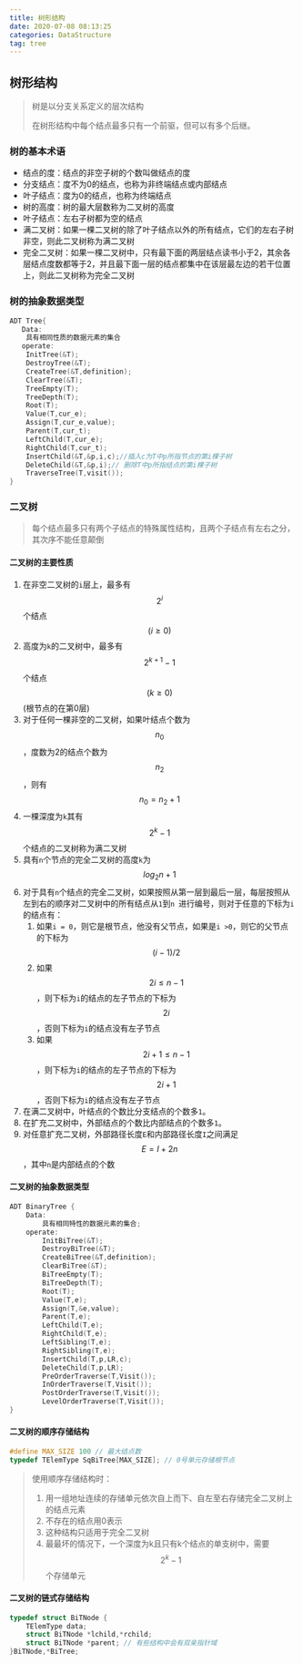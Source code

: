 ```yaml
---
title: 树形结构
date: 2020-07-08 08:13:25
categories: DataStructure
tag: tree
---
```


## 树形结构

> 树是以分支关系定义的层次结构
>
> 在树形结构中每个结点最多只有一个前驱，但可以有多个后继。

### 树的基本术语

* 结点的度：结点的非空子树的个数叫做结点的度
* 分支结点：度不为0的结点，也称为非终端结点或内部结点
* 叶子结点：度为0的结点，也称为终端结点
* 树的高度：树的最大层数称为二叉树的高度
* 叶子结点：左右子树都为空的结点
* 满二叉树：如果一棵二叉树的除了叶子结点以外的所有结点，它们的左右子树非空，则此二叉树称为满二叉树
* 完全二叉树：如果一棵二叉树中，只有最下面的两层结点读书小于2，其余各层结点度数都等于2，并且最下面一层的结点都集中在该层最左边的若干位置上，则此二叉树称为完全二叉树

### 树的抽象数据类型

```c
ADT Tree{
   Data:
    具有相同性质的数据元素的集合
   operate:
    InitTree(&T);
    DestroyTree(&T);
    CreateTree(&T,definition);
    ClearTree(&T);
    TreeEmpty(T);
    TreeDepth(T);
    Root(T);
    Value(T,cur_e);
    Assign(T,cur_e,value);
    Parent(T,cur_t);
    LeftChild(T,cur_e);
    RightChild(T,cur_t);
    InsertChild(&T,&p,i,c);//插入c为T中p所指节点的第i棵子树
    DeleteChild(&T,&p,i);// 删除T中p所指结点的第i棵子树
    TraverseTree(T,visit());
}
```

### 二叉树

> 每个结点最多只有两个子结点的特殊属性结构，且两个子结点有左右之分，其次序不能任意颠倒

#### 二叉树的主要性质

1. 在非空二叉树的`i`层上，最多有$$ 2^i $$个结点$$(i \geq 0)$$
2. 高度为`k`的二叉树中，最多有$$ 2 ^ {k + 1} - 1$$个结点$$(k \geq 0)$$ (根节点的在第0层)
3. 对于任何一棵非空的二叉树，如果叶结点个数为$$n_0$$，度数为2的结点个数为$$n_2$$，则有$$n_0 = n_2 + 1$$
4. 一棵深度为`k`其有$$ 2^k-1$$个结点的二叉树称为满二叉树
5. 具有`n`个节点的完全二叉树的高度`k`为$$ log_2n + 1$$
6. 对于具有`n`个结点的完全二叉树，如果按照从第一层到最后一层，每层按照从左到右的顺序对二叉树中的所有结点从`1`到`n `进行编号，则对于任意的下标为`i`的结点有：
   1. 如果`i = 0`，则它是根节点，他没有父节点，如果是`i >0`，则它的父节点的下标为$$ (i - 1) / 2 $$
   2. 如果$$ 2i \leq n - 1 $$，则下标为`i`的结点的左子节点的下标为$$ 2i $$，否则下标为`i`的结点没有左子节点
   3. 如果$$ 2i + 1 \le n - 1 $$，则下标为`i`的结点的左子节点的下标为$$ 2i + 1$$，否则下标为`i`的结点没有左子节点
7. 在满二叉树中，叶结点的个数比分支结点的个数多`1`。
8. 在扩充二叉树中，外部结点的个数比内部结点的个数多`1`。
9. 对任意扩充二叉树，外部路径长度`E`和内部路径长度`I`之间满足$$ E = I + 2n $$，其中`n`是内部结点的个数

#### 二叉树的抽象数据类型

```c
ADT BinaryTree {
    Data:
    	具有相同特性的数据元素的集合;
    operate:
    	InitBiTree(&T);
    	DestroyBiTree(&T);
    	CreateBiTree(&T,definition);
    	ClearBiTree(&T);
    	BiTreeEmpty(T);
    	BiTreeDepth(T);
    	Root(T);
    	Value(T,e);
    	Assign(T,&e,value);
    	Parent(T,e);
    	LeftChild(T,e);
    	RightChild(T,e);
    	LeftSibling(T,e);
    	RightSibling(T,e);
    	InsertChild(T,p,LR,c);
    	DeleteChild(T,p,LR);
    	PreOrderTraverse(T,Visit());
    	InOrderTraverse(T,Visit());
    	PostOrderTraverse(T,Visit());
    	LevelOrderTraverse(T,Visit());
}
```

#### 二叉树的顺序存储结构

```c
#define MAX_SIZE 100 // 最大结点数
typedef TElemType SqBiTree[MAX_SIZE]; // 0号单元存储根节点
```

> 使用顺序存储结构时：
>
> 1. 用一组地址连续的存储单元依次自上而下、自左至右存储完全二叉树上的结点元素
> 2. 不存在的结点用0表示
> 3. 这种结构只适用于完全二叉树
> 4. 最最坏的情况下，一个深度为k且只有k个结点的单支树中，需要$$ 2^k -1$$个存储单元

#### 二叉树的链式存储结构

```c
typedef struct BiTNode {
    TElemType data;
    struct BiTNode *lchild,*rchild;
    struct BiTNode *parent; // 有些结构中会有双亲指针域
}BiTNode,*BiTree;
```

